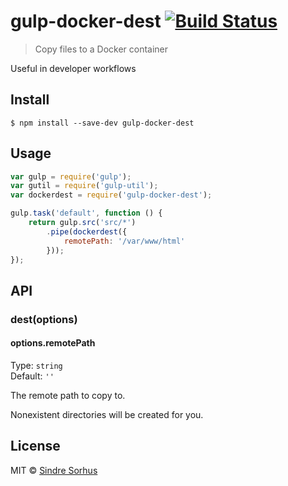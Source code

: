 # gulp-docker-dest [![Build Status](https://travis-ci.org/erikxiv/gulp-docker-dest.svg?branch=master)](https://travis-ci.org/erikxiv/gulp-docker-dest)

> Copy files to a Docker container

Useful in developer workflows


## Install

```
$ npm install --save-dev gulp-docker-dest
```


## Usage

```js
var gulp = require('gulp');
var gutil = require('gulp-util');
var dockerdest = require('gulp-docker-dest');

gulp.task('default', function () {
	return gulp.src('src/*')
		.pipe(dockerdest({
			remotePath: '/var/www/html'
		}));
});
```


## API

### dest(options)

#### options.remotePath

Type: `string`  
Default: `''`

The remote path to copy to.

Nonexistent directories will be created for you.


## License

MIT © [Sindre Sorhus](http://erikxiv.com)

